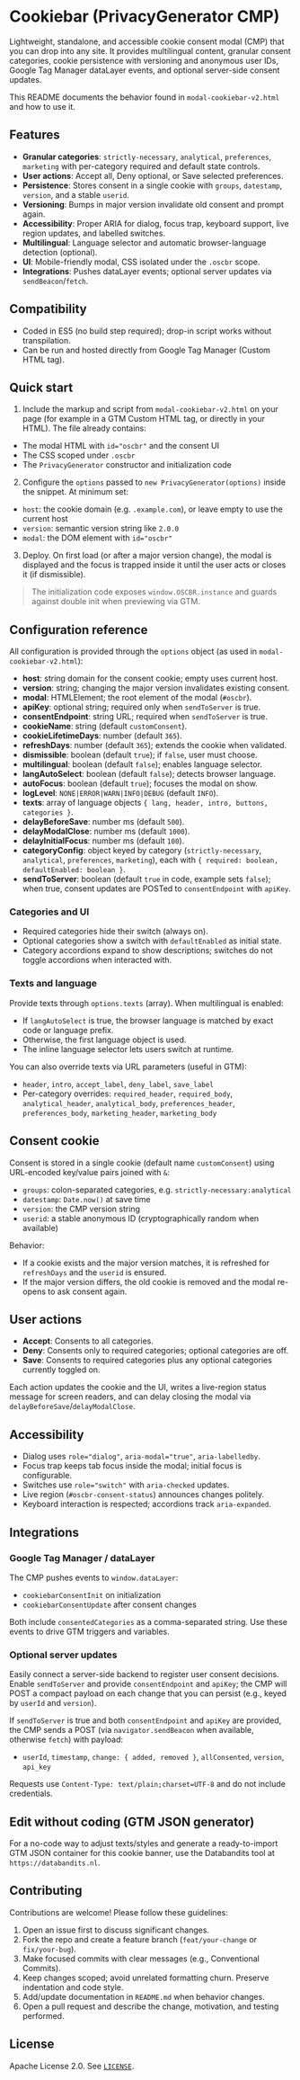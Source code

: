 # Cookiebar (PrivacyGenerator CMP)

Lightweight, standalone, and accessible cookie consent modal (CMP) that you can drop into any site. It provides multilingual content, granular consent categories, cookie persistence with versioning and anonymous user IDs, Google Tag Manager dataLayer events, and optional server-side consent updates.

This README documents the behavior found in `modal-cookiebar-v2.html` and how to use it.

## Features

- **Granular categories**: `strictly-necessary`, `analytical`, `preferences`, `marketing` with per-category required and default state controls.
- **User actions**: Accept all, Deny optional, or Save selected preferences.
- **Persistence**: Stores consent in a single cookie with `groups`, `datestamp`, `version`, and a stable `userid`.
- **Versioning**: Bumps in major version invalidate old consent and prompt again.
- **Accessibility**: Proper ARIA for dialog, focus trap, keyboard support, live region updates, and labelled switches.
- **Multilingual**: Language selector and automatic browser-language detection (optional).
- **UI**: Mobile-friendly modal, CSS isolated under the `.oscbr` scope.
- **Integrations**: Pushes dataLayer events; optional server updates via `sendBeacon`/`fetch`.

## Compatibility

- Coded in ES5 (no build step required); drop-in script works without transpilation.
- Can be run and hosted directly from Google Tag Manager (Custom HTML tag).

## Quick start

1) Include the markup and script from `modal-cookiebar-v2.html` on your page (for example in a GTM Custom HTML tag, or directly in your HTML). The file already contains:

- The modal HTML with `id="oscbr"` and the consent UI
- The CSS scoped under `.oscbr`
- The `PrivacyGenerator` constructor and initialization code

2) Configure the `options` passed to `new PrivacyGenerator(options)` inside the snippet. At minimum set:

- `host`: the cookie domain (e.g. `.example.com`), or leave empty to use the current host
- `version`: semantic version string like `2.0.0`
- `modal`: the DOM element with `id="oscbr"`

3) Deploy. On first load (or after a major version change), the modal is displayed and the focus is trapped inside it until the user acts or closes it (if dismissible).

> The initialization code exposes `window.OSCBR.instance` and guards against double init when previewing via GTM.

## Configuration reference

All configuration is provided through the `options` object (as used in `modal-cookiebar-v2.html`):

- **host**: string domain for the consent cookie; empty uses current host.
- **version**: string; changing the major version invalidates existing consent.
- **modal**: HTMLElement; the root element of the modal (`#oscbr`).
- **apiKey**: optional string; required only when `sendToServer` is true.
- **consentEndpoint**: string URL; required when `sendToServer` is true.
- **cookieName**: string (default `customConsent`).
- **cookieLifetimeDays**: number (default `365`).
- **refreshDays**: number (default `365`); extends the cookie when validated.
- **dismissible**: boolean (default `true`); if `false`, user must choose.
- **multilingual**: boolean (default `false`); enables language selector.
- **langAutoSelect**: boolean (default `false`); detects browser language.
- **autoFocus**: boolean (default `true`); focuses the modal on show.
- **logLevel**: `NONE|ERROR|WARN|INFO|DEBUG` (default `INFO`).
- **texts**: array of language objects `{ lang, header, intro, buttons, categories }`.
- **delayBeforeSave**: number ms (default `500`).
- **delayModalClose**: number ms (default `1000`).
- **delayInitialFocus**: number ms (default `100`).
- **categoryConfig**: object keyed by category (`strictly-necessary`, `analytical`, `preferences`, `marketing`), each with `{ required: boolean, defaultEnabled: boolean }`.
- **sendToServer**: boolean (default `true` in code, example sets `false`); when true, consent updates are POSTed to `consentEndpoint` with `apiKey`.

### Categories and UI

- Required categories hide their switch (always on).
- Optional categories show a switch with `defaultEnabled` as initial state.
- Category accordions expand to show descriptions; switches do not toggle accordions when interacted with.

### Texts and language

Provide texts through `options.texts` (array). When multilingual is enabled:

- If `langAutoSelect` is true, the browser language is matched by exact code or language prefix.
- Otherwise, the first language object is used.
- The inline language selector lets users switch at runtime.

You can also override texts via URL parameters (useful in GTM):

- `header`, `intro`, `accept_label`, `deny_label`, `save_label`
- Per-category overrides: `required_header`, `required_body`, `analytical_header`, `analytical_body`, `preferences_header`, `preferences_body`, `marketing_header`, `marketing_body`

## Consent cookie

Consent is stored in a single cookie (default name `customConsent`) using URL-encoded key/value pairs joined with `&`:

- `groups`: colon-separated categories, e.g. `strictly-necessary:analytical`
- `datestamp`: `Date.now()` at save time
- `version`: the CMP version string
- `userid`: a stable anonymous ID (cryptographically random when available)

Behavior:

- If a cookie exists and the major version matches, it is refreshed for `refreshDays` and the `userid` is ensured.
- If the major version differs, the old cookie is removed and the modal re-opens to ask consent again.

## User actions

- **Accept**: Consents to all categories.
- **Deny**: Consents only to required categories; optional categories are off.
- **Save**: Consents to required categories plus any optional categories currently toggled on.

Each action updates the cookie and the UI, writes a live-region status message for screen readers, and can delay closing the modal via `delayBeforeSave`/`delayModalClose`.

## Accessibility

- Dialog uses `role="dialog"`, `aria-modal="true"`, `aria-labelledby`.
- Focus trap keeps tab focus inside the modal; initial focus is configurable.
- Switches use `role="switch"` with `aria-checked` updates.
- Live region (`#oscbr-consent-status`) announces changes politely.
- Keyboard interaction is respected; accordions track `aria-expanded`.

## Integrations

### Google Tag Manager / dataLayer

The CMP pushes events to `window.dataLayer`:

- `cookiebarConsentInit` on initialization
- `cookiebarConsentUpdate` after consent changes

Both include `consentedCategories` as a comma-separated string. Use these events to drive GTM triggers and variables.

### Optional server updates

Easily connect a server-side backend to register user consent decisions. Enable `sendToServer` and provide `consentEndpoint` and `apiKey`; the CMP will POST a compact payload on each change that you can persist (e.g., keyed by `userId` and `version`).

If `sendToServer` is true and both `consentEndpoint` and `apiKey` are provided, the CMP sends a POST (via `navigator.sendBeacon` when available, otherwise `fetch`) with payload:

- `userId`, `timestamp`, `change: { added, removed }`, `allConsented`, `version`, `api_key`

Requests use `Content-Type: text/plain;charset=UTF-8` and do not include credentials.

## Edit without coding (GTM JSON generator)

For a no-code way to adjust texts/styles and generate a ready-to-import GTM JSON container for this cookie banner, use the Databandits tool at `https://databandits.nl`.

## Contributing

Contributions are welcome! Please follow these guidelines:

1. Open an issue first to discuss significant changes.
2. Fork the repo and create a feature branch (`feat/your-change` or `fix/your-bug`).
3. Make focused commits with clear messages (e.g., Conventional Commits).
4. Keep changes scoped; avoid unrelated formatting churn. Preserve indentation and code style.
5. Add/update documentation in `README.md` when behavior changes.
6. Open a pull request and describe the change, motivation, and testing performed.

## License

Apache License 2.0. See [`LICENSE`](./LICENSE).
